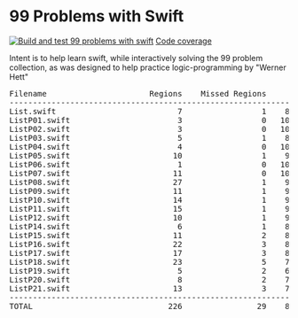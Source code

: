 # 99 Problems with Swift
[![Build and test 99 problems with swift ](https://github.com/ganesh47/swift-99-problems/actions/workflows/build-test.yml/badge.svg)](https://github.com/ganesh47/swift-99-problems/actions/workflows/build-test.yml)
[Code coverage](https://htmlpreview.github.io/?https://raw.githubusercontent.com/ganesh47/swift-99-problems/main/code-coverage-report.html)

Intent is to help learn swift, while interactively solving the 99 problem collection, as was designed to help practice logic-programming by "Werner Hett"

<pre>
Filename                      Regions    Missed Regions     Cover   Functions  Missed Functions  Executed       Lines      Missed Lines     Cover    Branches   Missed Branches     Cover
-----------------------------------------------------------------------------------------------------------------------------------------------------------------------------------------------------------------------------------
List.swift                          7                 1    85.71%           5                 1    80.00%          17                 3    82.35%           0                 0         -
ListP01.swift                       3                 0   100.00%           1                 0   100.00%           3                 0   100.00%           0                 0         -
ListP02.swift                       3                 0   100.00%           1                 0   100.00%           3                 0   100.00%           0                 0         -
ListP03.swift                       5                 1    80.00%           3                 1    66.67%           6                 1    83.33%           0                 0         -
ListP04.swift                       4                 0   100.00%           2                 0   100.00%           7                 0   100.00%           0                 0         -
ListP05.swift                      10                 1    90.00%           2                 0   100.00%          16                 2    87.50%           0                 0         -
ListP06.swift                       1                 0   100.00%           1                 0   100.00%           3                 0   100.00%           0                 0         -
ListP07.swift                      11                 0   100.00%           3                 0   100.00%          21                 0   100.00%           0                 0         -
ListP08.swift                      27                 1    96.30%           6                 0   100.00%          43                 1    97.67%           0                 0         -
ListP09.swift                      11                 1    90.91%           1                 0   100.00%          19                 1    94.74%           0                 0         -
ListP10.swift                      14                 1    92.86%           4                 0   100.00%          28                 1    96.43%           0                 0         -
ListP11.swift                      15                 1    93.33%           5                 0   100.00%          32                 1    96.88%           0                 0         -
ListP12.swift                      10                 1    90.00%           1                 0   100.00%          20                 1    95.00%           0                 0         -
ListP14.swift                       6                 1    83.33%           1                 0   100.00%          11                 1    90.91%           0                 0         -
ListP15.swift                      11                 2    81.82%           4                 1    75.00%          20                 2    90.00%           0                 0         -
ListP16.swift                      22                 3    86.36%           4                 1    75.00%          25                 3    88.00%           0                 0         -
ListP17.swift                      17                 3    82.35%           5                 2    60.00%          23                 3    86.96%           0                 0         -
ListP18.swift                      23                 5    78.26%          10                 4    60.00%          32                 5    84.38%           0                 0         -
ListP19.swift                       5                 2    60.00%           5                 2    60.00%           9                 2    77.78%           0                 0         -
ListP20.swift                       8                 2    75.00%           5                 2    60.00%          13                 2    84.62%           0                 0         -
ListP21.swift                      13                 3    76.92%           5                 2    60.00%          16                 4    75.00%           0                 0         -
-----------------------------------------------------------------------------------------------------------------------------------------------------------------------------------------------------------------------------------
TOTAL                             226                29    87.17%          74                16    78.38%         367                33    91.01%           0                 0         -
</pre>
